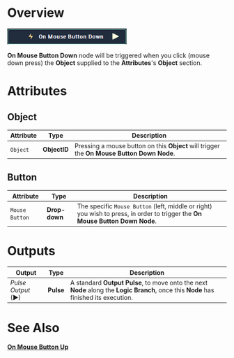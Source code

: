 # Overview

![The On Mouse Button Down Node.](../../../.gitbook/assets/toolbox/incari/events/OnMouseButtonDownNode.png)

**On Mouse Button Down** node will be triggered when you click (mouse down press) the **Object** supplied to the **Attributes**'s **Object** section.

# Attributes

## Object
|Attribute|Type|Description|
|---|---|---|
|`Object`|**ObjectID**|Pressing a mouse button on this **Object** will trigger the **On Mouse Button Down Node**.|

## Button
|Attribute|Type|Description|
|---|---|---|
|`Mouse Button`|**Drop-down**|The specific `Mouse Button` (left, middle or right) you wish to press, in order to trigger the **On Mouse Button Down Node**. |

# Outputs

|Output|Type|Description|
|---|---|---|
|*Pulse Output* (►)|**Pulse**|A standard **Output Pulse**, to move onto the next **Node** along the **Logic Branch**, once this **Node** has finished its execution.|

# See Also
[**On Mouse Button Up**](on-mouse-button-up.md)

